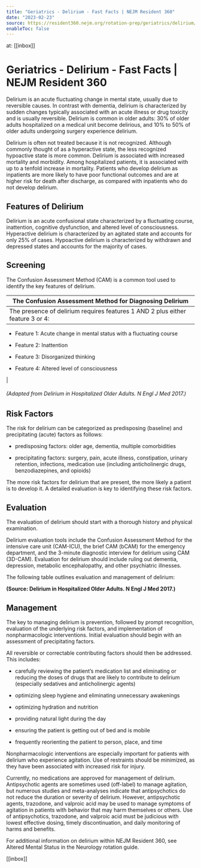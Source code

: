 ```yaml
---
title: "Geriatrics - Delirium - Fast Facts | NEJM Resident 360"
date: "2023-02-23"
source: https://resident360.nejm.org/rotation-prep/geriatrics/delirium/fast-facts
enableToc: false
---
```


at: [[inbox]]

# Geriatrics - Delirium - Fast Facts | NEJM Resident 360
Delirium is an acute fluctuating change in mental state, usually due to reversible causes. In contrast with dementia, delirium is characterized by sudden changes typically associated with an acute illness or drug toxicity and is usually reversible. Delirium is common in older adults: 30% of older adults hospitalized on a medical unit become delirious, and 10% to 50% of older adults undergoing surgery experience delirium.

Delirium is often not treated because it is not recognized. Although commonly thought of as a hyperactive state, the less recognized hypoactive state is more common. Delirium is associated with increased mortality and morbidity. Among hospitalized patients, it is associated with up to a tenfold increase in mortality. Patients who develop delirium as inpatients are more likely to have poor functional outcomes and are at higher risk for death after discharge, as compared with inpatients who do not develop delirium.

## Features of Delirium

Delirium is an acute confusional state characterized by a fluctuating course, inattention, cognitive dysfunction, and altered level of consciousness. Hyperactive delirium is characterized by an agitated state and accounts for only 25% of cases. Hypoactive delirium is characterized by withdrawn and depressed states and accounts for the majority of cases.

## Screening

The Confusion Assessment Method (CAM) is a common tool used to identify the key features of delirium.

| The Confusion Assessment Method for Diagnosing Delirium |
| --- |
| The presence of delirium requires features 1 AND 2 plus either feature 3 or 4:  
  
*   Feature 1: Acute change in mental status with a fluctuating course
    
*   Feature 2: Inattention
    
*   Feature 3: Disorganized thinking
    
*   Feature 4: Altered level of consciousness
    

 |

###### (Adapted from Delirium in Hospitalized Older Adults. N Engl J Med 2017.) 

## Risk Factors

The risk for delirium can be categorized as predisposing (baseline) and precipitating (acute) factors as follows:

*   predisposing factors: older age, dementia, multiple comorbidities
    
*   precipitating factors: surgery, pain, acute illness, constipation, urinary retention, infections, medication use (including anticholinergic drugs, benzodiazepines, and opioids)  
      
    

The more risk factors for delirium that are present, the more likely a patient is to develop it. A detailed evaluation is key to identifying these risk factors.

## Evaluation

The evaluation of delirium should start with a thorough history and physical examination.

Delirium evaluation tools include the Confusion Assessment Method for the intensive care unit (CAM-ICU), the brief CAM (bCAM) for the emergency department, and the 3-minute diagnostic interview for delirium using CAM (3D-CAM). Evaluation for delirium should include ruling out dementia, depression, metabolic encephalopathy, and other psychiatric illnesses.

The following table outlines evaluation and management of delirium:

  
**(Source: Delirium in Hospitalized Older Adults. N Engl J Med 2017.)**

## Management

The key to managing delirium is prevention, followed by prompt recognition, evaluation of the underlying risk factors, and implementation of nonpharmacologic interventions. Initial evaluation should begin with an assessment of precipitating factors.

All reversible or correctable contributing factors should then be addressed. This includes:  

*   carefully reviewing the patient’s medication list and eliminating or reducing the doses of drugs that are likely to contribute to delirium (especially sedatives and anticholinergic agents)
    
*   optimizing sleep hygiene and eliminating unnecessary awakenings
    
*   optimizing hydration and nutrition
    
*   providing natural light during the day
    
*   ensuring the patient is getting out of bed and is mobile
    
*   frequently reorienting the patient to person, place, and time
    

Nonpharmacologic interventions are especially important for patients with delirium who experience agitation. Use of restraints should be minimized, as they have been associated with increased risk for injury.

Currently, no medications are approved for management of delirium. Antipsychotic agents are sometimes used (off-label) to manage agitation, but numerous studies and meta-analyses indicate that antipsychotics do not reduce the duration or severity of delirium. However, antipsychotic agents, trazodone, and valproic acid may be used to manage symptoms of agitation in patients with behavior that may harm themselves or others. Use of antipsychotics, trazodone, and valproic acid must be judicious with lowest effective dosing, timely discontinuation, and daily monitoring of harms and benefits. 

For additional information on delirium within NEJM Resident 360, see Altered Mental Status in the Neurology rotation guide.

[[inbox]]